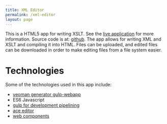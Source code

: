 ```yaml
---
title: XML Editor
permalink: /xml-editor
layout: page
---
```


This is a HTML5 app for writing XSLT. See the [live application](http://chrisusick.github.io/xml-editor/) for more information. Source code is at: [github](https://github.com/chrisUsick/xml-editor). The app allows for writing XML and XSLT and compiling it into HTML. Files can be uploaded, and edited files can be downloaded in order to make editing files from a file system easier.

# Technologies
Some of the technologies used in this app include:

- [yeoman generator gulp-webapp](https://github.com/yeoman/generator-gulp-webapp)  
- ES6 Javascript  
- [gulp for development pipelining](http://gulpjs.com/)  
- [ace editor](http://ace.c9.io/#nav=about)  
- [web components](http://webcomponents.org/)  
